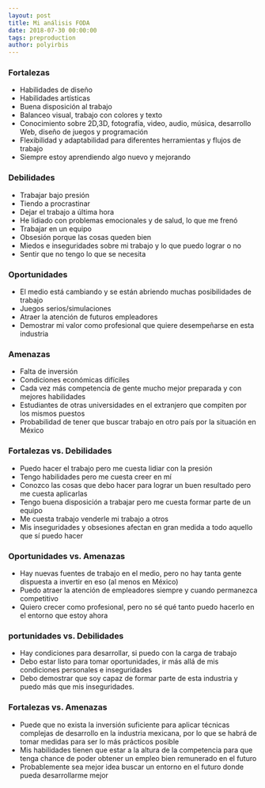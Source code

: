```yaml
---
layout: post
title: Mi análisis FODA
date: 2018-07-30 00:00:00
tags: preproduction
author: polyirbis
---
```

### Fortalezas
* Habilidades de diseño
* Habilidades artísticas
* Buena disposición al trabajo
* Balanceo visual, trabajo con colores y texto
* Conocimiento sobre 2D,3D, fotografía, video, audio, música, desarrollo Web, diseño de juegos y programación
* Flexibilidad y adaptabilidad para diferentes herramientas y flujos de trabajo
* Siempre estoy aprendiendo algo nuevo y mejorando

### Debilidades
* Trabajar bajo presión
* Tiendo a procrastinar
* Dejar el trabajo a última hora
* He lidiado con problemas emocionales y de salud, lo que me frenó
* Trabajar en un equipo
* Obsesión porque las cosas queden bien
* Miedos e inseguridades sobre mi trabajo y lo que puedo lograr o no
* Sentir que no tengo lo que se necesita

### Oportunidades
* El medio está cambiando y se están abriendo muchas posibilidades de trabajo
* Juegos serios/simulaciones
* Atraer la atención de futuros empleadores
* Demostrar mi valor como profesional que quiere desempeñarse en esta industria

### Amenazas
* Falta de inversión
* Condiciones económicas difíciles
* Cada vez más competencia de gente mucho mejor preparada y con mejores habilidades
* Estudiantes de otras universidades en el extranjero que compiten por los mismos puestos
* Probabilidad de tener que buscar trabajo en otro país por la situación en México

### Fortalezas vs. Debilidades
* Puedo hacer el trabajo pero me cuesta lidiar con la presión
* Tengo habilidades pero me cuesta creer en mí
* Conozco las cosas que debo hacer para lograr un buen resultado pero me cuesta aplicarlas
* Tengo buena disposición a trabajar pero me cuesta formar parte de un equipo
* Me cuesta trabajo venderle mi trabajo a otros
* Mis inseguridades y obsesiones afectan en gran medida a todo aquello que sí puedo hacer

### Oportunidades vs. Amenazas
* Hay nuevas fuentes de trabajo en el medio, pero no hay tanta gente dispuesta  a invertir en eso (al menos en México)
* Puedo atraer la atención de empleadores siempre y cuando permanezca competitivo 
* Quiero crecer como profesional, pero no sé qué tanto puedo hacerlo en el entorno que estoy ahora

### portunidades vs. Debilidades
* Hay condiciones para desarrollar, si puedo con la carga de trabajo
* Debo estar listo para tomar oportunidades, ir más allá de mis condiciones personales e inseguridades
* Debo demostrar que soy capaz de formar parte de esta industria y puedo más que mis inseguridades.

### Fortalezas vs. Amenazas
* Puede que no exista la inversión suficiente para aplicar técnicas complejas de desarrollo en la industria mexicana, por lo que se habrá de tomar medidas para ser lo más prácticos posible
* Mis habilidades tienen que estar a la altura de la competencia para que tenga chance de poder obtener un empleo bien remunerado en el futuro
* Probablemente sea mejor idea buscar un entorno en el futuro donde pueda desarrollarme mejor



